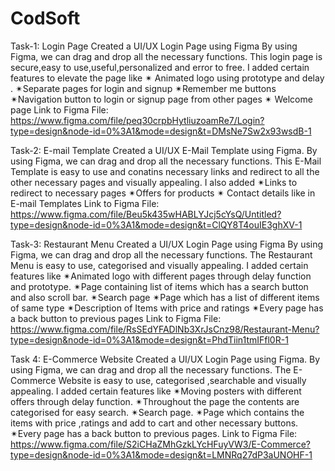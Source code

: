# CodSoft
Task-1: Login Page
Created a UI/UX Login Page using Figma
By using Figma, we can drag and drop all the necessary functions.
This login page is secure,easy to use,useful,personalized and error to free.
I added certain features to elevate the page like
✴ Animated logo using prototype and delay .
✴Separate pages for login and signup 
✴Remember me buttons
✴Navigation button to login or signup page from other pages
✴ Welcome page
Link to Figma File: https://www.figma.com/file/peq30crpbHytliuzoamRe7/Login?type=design&node-id=0%3A1&mode=design&t=DMsNe7Sw2x93wsdB-1

Task-2: E-mail Template
Created a UI/UX E-Mail Template using Figma.
By using Figma, we can drag and drop all the necessary functions.
This E-Mail Template is easy to use and  conatins necessary links and redirect to all the other necessary pages and visually appealing.
I also added
✴Links to redirect to necessary pages
✴Offers for products
✴ Contact details like in E-mail Templates
Link to Figma File: https://www.figma.com/file/Beu5k435wHABLYJcj5cYsQ/Untitled?type=design&node-id=0%3A1&mode=design&t=ClQY8T4ouIE3ghXV-1

Task-3: Restaurant Menu
Created a UI/UX Login Page using Figma
By using Figma, we can drag and drop all the necessary functions.
The Restaurant Menu is easy to use, categorised and visually appealing.
I added certain features like
✴Animated logo with different pages through delay function and prototype.
✴Page containing list of items which has a search button and also scroll bar.
✴Search page
✴Page which has a list of different items of same type
✴Description of Items with price and ratings
✴Every page has a back button to previous pages
Link to Figma File: https://www.figma.com/file/RsSEdYFADlNb3XrJsCnz98/Restaurant-Menu?type=design&node-id=0%3A1&mode=design&t=PhdTiin1tmIFfl0R-1

Task 4: E-Commerce Website
Created a UI/UX Login Page using Figma.
By using Figma, we can drag and drop all the necessary functions.
The E-Commerce Website is easy to use, categorised ,searchable and visually appealing.
I added certain features like
✴Moving posters with different offers through delay function.
✴Throughout the page the contents are categorised for easy search.
✴Search page.
✴Page which contains the items with price ,ratings and add to cart and other necessary buttons.
✴Every page has a back button to previous pages.
Link to Figma File: https://www.figma.com/file/S2iCHaZMhGzkLYcHFuyVW3/E-Commerce?type=design&node-id=0%3A1&mode=design&t=LMNRq27dP3aUNOHF-1


